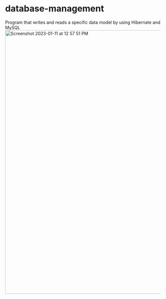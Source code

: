 # database-management
Program that writes and reads a specific data model by using Hibernate and MySQL
<img width="852" alt="Screenshot 2023-01-11 at 12 57 51 PM" src="https://user-images.githubusercontent.com/67626128/211800598-d2eb358d-241b-4de8-a6ff-32ca8cb5cb7b.png">
